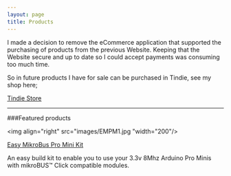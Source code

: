 ```yaml
---
layout: page
title: Products
---
```


I made a decision to remove the eCommerce application that supported the purchasing of products from the previous Website. Keeping that the Website secure and up to date so I could accept payments was consuming too much time.

So in future products I have for sale can be purchased in Tindie, see my shop here; 

[Tindie Store](https://www.tindie.com/stores/stuartsprojects/)


----------

###Featured products

<img align="right" src="images/EMPM1.jpg "width="200"/>

[Easy MikroBus Pro Mini Kit](https://www.tindie.com/products/stuartsprojects/easy-mikrobus-pro-mini-kit/ )

An easy build kit to enable you to use your 3.3v 8Mhz Arduino Pro Minis with mikroBUS™ Click compatible modules.

